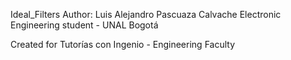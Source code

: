 Ideal_Filters
Author: Luis Alejandro Pascuaza Calvache
Electronic Engineering student - UNAL Bogotá

Created for Tutorías con Ingenio - Engineering Faculty
